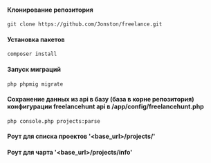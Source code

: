 #### Клонирование репозитория
    git clone https://github.com/Jonston/freelance.git
#### Установка пакетов
    composer install
#### Запуск миграций
    php phpmig migrate
#### Сохранение данных из api в базу (база в корне репозитория) конфигурации freelancehunt api в /app/config/freelancehunt.php
    php console.php projects:parse
#### Роут для списка проектов '<base_url>/projects/'
#### Роут для чарта '<base_url>/projects/info'
